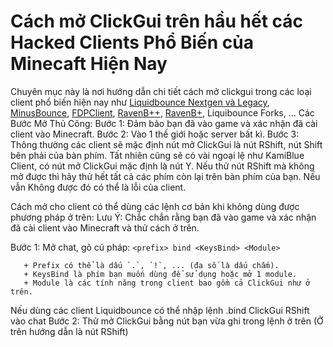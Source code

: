 # Cách mở ClickGui trên hầu hết các Hacked Clients Phổ Biến của Minecaft Hiện Nay
Chuyên mục này là nơi hướng dẫn chi tiết cách mở clickgui trong các loại client phổ biến hiện nay như [Liquidbounce Nextgen và Legacy](https://vn.liquidbounce.net/download), [MinusBounce](https://minusbounce.lol/), [FDPClient](https://fdpinfo.github.io), [RavenB++](https://k-ov.github.io/download/), [RavenB+](https://github.com/Kopamed/Raven-bPLUS), Liquibounce Forks, ...
Các Bước Mở Thủ Công:
Bước 1: Đảm bảo bạn đã vào game và xác nhận đã cài client vào Minecraft.
Bước 2: Vào 1 thế giới hoặc server bất kì.
Bước 3: Thông thường các client sẽ mặc định nút mở ClickGui là nút RShift, nút Shift bên phải của bàn phím.
Tất nhiên cũng sẽ có vài ngoại lệ như KamiBlue Client, có nút mở ClickGui mặc định là nút Y. Nếu thử nút RShift mà không mở được thì hãy thử hết tất cả các phím còn lại trên bàn phím của bạn. Nếu vẫn Không được đó có thể là lỗi của client.

Cách mở cho client có thể dùng các lệnh cơ bản khi không dùng được phương pháp ở trên:
Lưu Ý: Chắc chắn rằng bạn đã vào game và xác nhận đã cài client vào Minecraft và thử cách ở trên.

Bước 1: Mở chat, gõ cú pháp: `<prefix> bind <KeysBind> <Module>`

       + Prefix có thể là dấu `.`, `!`, ... (đa số là dấu chấm).
       + KeysBind là phím bạn muốn dùng để sử dụng hoặc mở 1 module.
       + Module là các tính năng trong client bao gồm cả ClickGui như ở trên.
Nếu dùng các client Liquidbounce có thể nhập lệnh .bind ClickGui RShift vào chat
Bước 2: Thử mở ClickGui bằng nút bạn vừa ghi trong lệnh ở trên (Ở trên hướng dẫn là nút RShift)
